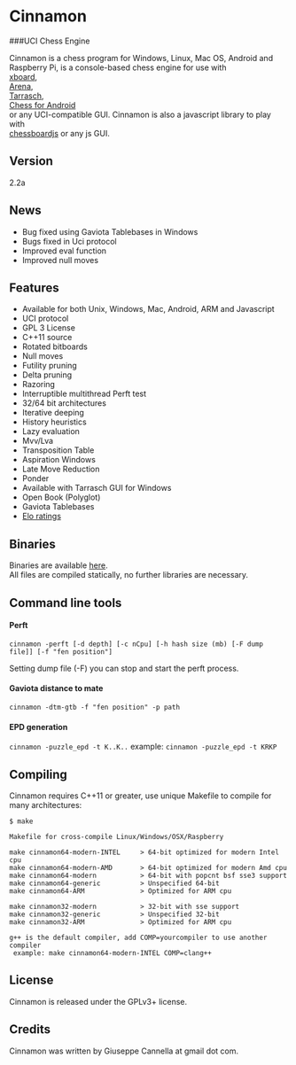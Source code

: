 
Cinnamon  
==========  
###UCI Chess Engine  
  
Cinnamon is a chess program for Windows, Linux, Mac OS, Android and Raspberry Pi, is a console-based chess engine for use with  
[xboard][4],  
[Arena][5],  
[Tarrasch][6],  
[Chess for Android][7]  
or any UCI-compatible GUI. Cinnamon is also a javascript library to play with  
[chessboardjs][8] or any js GUI.  
  
Version  
----------  
2.2a

News
----------
- Bug fixed using Gaviota Tablebases in Windows
- Bugs fixed in Uci protocol
- Improved eval function
- Improved null moves
  
Features  
----------  
            
- Available for both Unix, Windows, Mac, Android, ARM and Javascript  
- UCI protocol  
- GPL 3 License  
- C++11 source  
- Rotated bitboards  
- Null moves  
- Futility pruning  
- Delta pruning  
- Razoring  
- Interruptible multithread Perft test  
- 32/64 bit architectures  
- Iterative deeping  
- History heuristics
- Lazy evaluation  
- Mvv/Lva  
- Transposition Table  
- Aspiration Windows  
- Late Move Reduction  
- Ponder  
- Available with Tarrasch GUI for Windows  
- Open Book (Polyglot)  
- Gaviota Tablebases  
- [Elo ratings][3]  
  
Binaries  
----------  
  
Binaries are available [here][1].  
All files are compiled statically, no further libraries are necessary.  
  
Command line tools  
----------  
#### Perft  
`cinnamon -perft [-d depth] [-c nCpu] [-h hash size (mb) [-F dump file]] [-f "fen position"] `

Setting dump file (-F) you can stop and start the perft process.

#### Gaviota distance to mate

`cinnamon -dtm-gtb -f "fen position" -p path`

#### EPD generation
`cinnamon -puzzle_epd -t K..K..`
 example: `cinnamon -puzzle_epd -t KRKP`

Compiling  
---------  
  
Cinnamon requires C++11 or greater, use unique Makefile to compile for many architectures:  
  
    $ make  
  
    Makefile for cross-compile Linux/Windows/OSX/Raspberry  
  
    make cinnamon64-modern-INTEL     > 64-bit optimized for modern Intel cpu  
    make cinnamon64-modern-AMD       > 64-bit optimized for modern Amd cpu  
    make cinnamon64-modern           > 64-bit with popcnt bsf sse3 support  
    make cinnamon64-generic          > Unspecified 64-bit  
    make cinnamon64-ARM              > Optimized for ARM cpu  
  
    make cinnamon32-modern           > 32-bit with sse support  
    make cinnamon32-generic          > Unspecified 32-bit  
    make cinnamon32-ARM              > Optimized for ARM cpu  
  
    g++ is the default compiler, add COMP=yourcompiler to use another compiler  
     example: make cinnamon64-modern-INTEL COMP=clang++  
  
  
License  
-------  
  
Cinnamon is released under the GPLv3+ license.  
  
Credits  
-------  
  
Cinnamon was written by Giuseppe Cannella at gmail dot com.  
  
  [1]: http://cinnamonchess.altervista.org  
  [3]: http://www.computerchess.org.uk/ccrl/404/cgi/compare_engines.cgi?family=Cinnamon  
  [4]: http://www.gnu.org/software/xboard  
  [5]: http://www.playwitharena.com  
  [6]: http://triplehappy.com  
  [7]: https://play.google.com/store/apps/details?id=com.google.android.chess  
  [8]: http://chessboardjs.com
